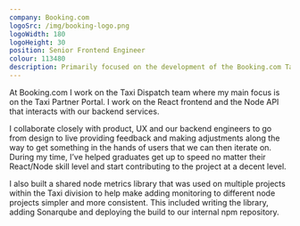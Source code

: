 ```yaml
---
company: Booking.com
logoSrc: /img/booking-logo.png
logoWidth: 180
logoHeight: 30
position: Senior Frontend Engineer
colour: 113480
description: Primarily focused on the development of the Booking.com Taxi Partner Portal. Using React, Nodejs and AWS Troposphere.
---
```


At Booking.com I work on the Taxi Dispatch team where my main focus is on the Taxi Partner Portal. I work on the React frontend and the Node API that interacts with our backend services.

I collaborate closely with product, UX and our backend engineers to go from design to live providing feedback and making adjustments along the way to get something in the hands of users that we can then iterate on. During my time, I’ve helped graduates get up to speed no matter their React/Node skill level and start contributing to the project at a decent level.

I also built a shared node metrics library that was used on multiple projects within the Taxi division to help make adding monitoring to different node projects simpler and more consistent. This included writing the library, adding Sonarqube and deploying the build to our internal npm repository.
